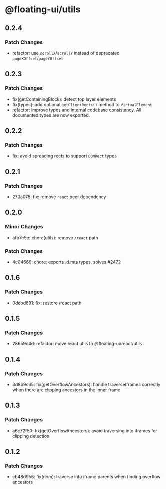 # @floating-ui/utils

## 0.2.4

### Patch Changes

- refactor: use `scrollX`/`scrollY` instead of deprecated `pageXOffset`/`pageYOffset`

## 0.2.3

### Patch Changes

- fix(getContainingBlock): detect top layer elements
- fix(types): add optional `getClientRects()` method to `VirtualElement`
- refactor: improve types and internal codebase consistency. All documented types are now exported.

## 0.2.2

### Patch Changes

- fix: avoid spreading rects to support `DOMRect` types

## 0.2.1

### Patch Changes

- 270a075: fix: remove `react` peer dependency

## 0.2.0

### Minor Changes

- afb7e5e: chore(utils): remove `/react` path

### Patch Changes

- 4c04669: chore: exports .d.mts types, solves #2472

## 0.1.6

### Patch Changes

- 0debd691: fix: restore /react path

## 0.1.5

### Patch Changes

- 28659c4d: refactor: move react utils to @floating-ui/react/utils

## 0.1.4

### Patch Changes

- 3d8b9c65: fix(getOverflowAncestors): handle traverseIframes correctly when
  there are clipping ancestors in the inner frame

## 0.1.3

### Patch Changes

- a6c72f50: fix(getOverflowAncestors): avoid traversing into iframes for
  clipping detection

## 0.1.2

### Patch Changes

- cb48d956: fix(dom): traverse into iframe parents when finding overflow
  ancestors
